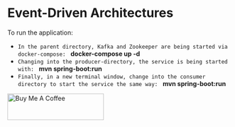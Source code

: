 # Event-Driven Architectures

To run the application:

- ``In the parent directory, Kafka and Zookeeper are being started via docker-compose: `` **docker-compose up -d**
- ``Changing into the producer-directory, the service is being started with: `` **mvn spring-boot:run**
- ``Finally, in a new terminal window, change into the consumer directory to start the service the same way: `` **mvn spring-boot:run**

<a target="_blank"><img src="https://cdn.buymeacoffee.com/buttons/v2/default-yellow.png" alt="Buy Me A Coffee" style="height: 60px !important;width: 217px !important;" ></a>

